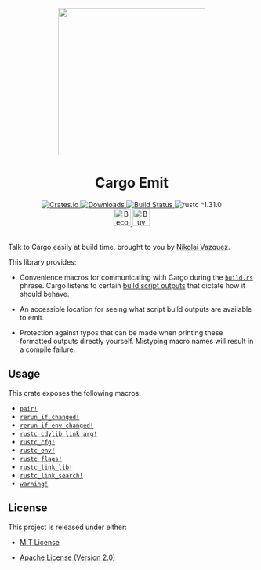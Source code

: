 <div align="center">
    <a href="https://github.com/nvzqz/cargo-emit">
        <img src="https://raw.githubusercontent.com/nvzqz/cargo-emit/assets/logo.svg?sanitize=true"
             width="300"
             height="300">
    </a>
    <h1>Cargo Emit</h1>
    <a href="https://crates.io/crates/cargo-emit">
        <img src="https://img.shields.io/crates/v/cargo-emit.svg" alt="Crates.io">
        <img src="https://img.shields.io/crates/d/cargo-emit.svg" alt="Downloads">
    </a>
    <a href="https://travis-ci.com/nvzqz/cargo-emit">
        <img src="https://travis-ci.com/nvzqz/cargo-emit.svg?branch=master" alt="Build Status">
    </a>
    <img src="https://img.shields.io/badge/rustc-^1.31.0-blue.svg" alt="rustc ^1.31.0">
    <br>
    <a href="https://www.patreon.com/nvzqz">
        <img src="https://c5.patreon.com/external/logo/become_a_patron_button.png" alt="Become a Patron!" height="35">
    </a>
    <a href="https://www.paypal.me/nvzqz">
        <img src="https://buymecoffee.intm.org/img/button-paypal-white.png" alt="Buy me a coffee" height="35">
    </a>
    <br><br>
</div>

Talk to Cargo easily at build time, brought to you by [Nikolai Vazquez].

This library provides:

- Convenience macros for communicating with Cargo during the [`build.rs`]
  phrase. Cargo listens to certain [build script outputs] that dictate how
  it should behave.

- An accessible location for seeing what script build outputs are available
  to emit.

- Protection against typos that can be made when printing these formatted
  outputs directly yourself. Mistyping macro names will result in a compile
  failure.

[Nikolai Vazquez]:      https://twitter.com/NikolaiVazquez
[`build.rs`]:           https://doc.rust-lang.org/cargo/reference/build-scripts.html
[build script outputs]: https://doc.rust-lang.org/cargo/reference/build-scripts.html#outputs-of-the-build-script

## Usage

This crate exposes the following macros:
- [`pair!`]
- [`rerun_if_changed!`]
- [`rerun_if_env_changed!`]
- [`rustc_cdylib_link_arg!`]
- [`rustc_cfg!`]
- [`rustc_env!`]
- [`rustc_flags!`]
- [`rustc_link_lib!`]
- [`rustc_link_search!`]
- [`warning!`]

[`pair!`]:                  https://docs.rs/cargo-emit/0.1.0/cargo_emit/macro.pair.html
[`rerun_if_changed!`]:      https://docs.rs/cargo-emit/0.1.0/cargo_emit/macro.rerun_if_changed.html
[`rerun_if_env_changed!`]:  https://docs.rs/cargo-emit/0.1.0/cargo_emit/macro.rerun_if_env_changed.html
[`rustc_cdylib_link_arg!`]: https://docs.rs/cargo-emit/0.1.0/cargo_emit/macro.rustc_cdylib_link_arg.html
[`rustc_cfg!`]:             https://docs.rs/cargo-emit/0.1.0/cargo_emit/macro.rustc_cfg.html
[`rustc_env!`]:             https://docs.rs/cargo-emit/0.1.0/cargo_emit/macro.rustc_env.html
[`rustc_flags!`]:           https://docs.rs/cargo-emit/0.1.0/cargo_emit/macro.rustc_flags.html
[`rustc_link_lib!`]:        https://docs.rs/cargo-emit/0.1.0/cargo_emit/macro.rustc_link_lib.html
[`rustc_link_search!`]:     https://docs.rs/cargo-emit/0.1.0/cargo_emit/macro.rustc_link_search.html
[`warning!`]:               https://docs.rs/cargo-emit/0.1.0/cargo_emit/macro.warning.html

## License

This project is released under either:

- [MIT License](https://github.com/nvzqz/cargo-emit/blob/master/LICENSE-MIT)

- [Apache License (Version 2.0)](https://github.com/nvzqz/cargo-emit/blob/master/LICENSE-APACHE)
